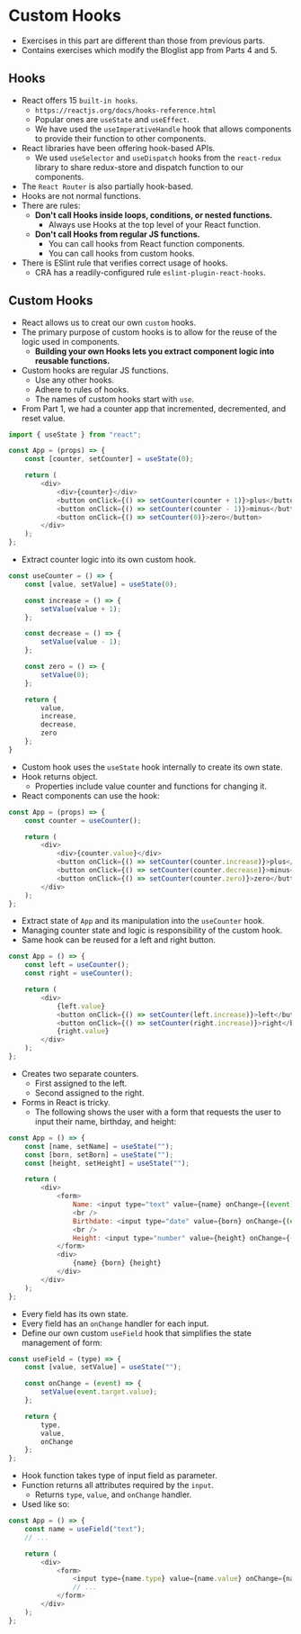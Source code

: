 # Custom Hooks
- Exercises in this part are different than those from previous parts.
- Contains exercises which modify the Bloglist app from Parts 4 and 5.


## Hooks
- React offers 15 `built-in hooks`.
    - `https://reactjs.org/docs/hooks-reference.html`
    - Popular ones are `useState` and `useEffect`.
    - We have used the `useImperativeHandle` hook that allows components to provide their function to other components.
- React libraries have been offering hook-based APIs.
    - We used `useSelector` and `useDispatch` hooks from the `react-redux` library to share redux-store and dispatch function to our components.
- The `React Router` is also partially hook-based.
- Hooks are not normal functions.
- There are rules:
    - **Don't call Hooks inside loops, conditions, or nested functions.**
        - Always use Hooks at the top level of your React function.
    - **Don't call Hooks from regular JS functions.**
        - You can call hooks from React function components.
        - You can call hooks from custom hooks.
- There is ESlint rule that verifies correct usage of hooks.
    - CRA has a readily-configured rule `eslint-plugin-react-hooks`.


## Custom Hooks
- React allows us to creat our own `custom` hooks.
- The primary purpose of custom hooks is to allow for the reuse of the logic used in components.
    - **Building your own Hooks lets you extract component logic into reusable functions.**
- Custom hooks are regular JS functions.
    - Use any other hooks.
    - Adhere to rules of hooks.
    - The names of custom hooks start with `use`.
- From Part 1, we had a counter app that incremented, decremented, and reset value.
```js
import { useState } from "react";

const App = (props) => {
    const [counter, setCounter] = useState(0);

    return (
        <div>
            <div>{counter}</div>
            <button onClick={() => setCounter(counter + 1)}>plus</button>
            <button onClick={() => setCounter(counter - 1)}>minus</button>
            <button onClick={() => setCounter(0)}>zero</button>
        </div>
    );
};
```
- Extract counter logic into its own custom hook.
```js
const useCounter = () => {
    const [value, setValue] = useState(0);

    const increase = () => {
        setValue(value + 1);
    };

    const decrease = () => {
        setValue(value - 1);
    };

    const zero = () => {
        setValue(0);
    };

    return {
        value,
        increase,
        decrease,
        zero
    };
}
```
- Custom hook uses the `useState` hook internally to create its own state.
- Hook returns object.
    - Properties include value counter and functions for changing it.
- React components can use the hook:
```js
const App = (props) => {
    const counter = useCounter();

    return (
        <div>
            <div>{counter.value}</div>
            <button onClick={() => setCounter(counter.increase)}>plus</button>
            <button onClick={() => setCounter(counter.decrease)}>minus</button>
            <button onClick={() => setCounter(counter.zero)}>zero</button>
        </div>
    );
};
```
- Extract state of `App` and its manipulation into the `useCounter` hook.
- Managing counter state and logic is responsibility of the custom hook.
- Same hook can be reused for a left and right button.
```js
const App = () => {
    const left = useCounter();
    const right = useCounter();

    return (
        <div>
            {left.value}
            <button onClick={() => setCounter(left.increase)}>left</button>
            <button onClick={() => setCounter(right.increase)}>right</button>
            {right.value}
        </div>
    );
};
```
- Creates two separate counters.
    - First assigned to the left.
    - Second assigned to the right.
- Forms in React is tricky.
    - The following shows the user with a form that requests the user to input their name, birthday, and height:
```js
const App = () => {
    const [name, setName] = useState("");
    const [born, setBorn] = useState("");
    const [height, setHeight] = useState("");

    return (
        <div>
            <form>
                Name: <input type="text" value={name} onChange={(event) => setName(event.target.value)} />
                <br />
                Birthdate: <input type="date" value={born} onChange={(event) => setBorn(event.target.value)} />
                <br />
                Height: <input type="number" value={height} onChange={(event) => setHeight(event.target.value)} />
            </form>
            <div>
                {name} {born} {height}
            </div>
        </div>
    );
};
```
- Every field has its own state.
- Every field has an `onChange` handler for each input.
- Define our own custom `useField` hook that simplifies the state management of form:
```js
const useField = (type) => {
    const [value, setValue] = useState("");

    const onChange = (event) => {
        setValue(event.target.value);
    };

    return {
        type,
        value,
        onChange
    };
};
```
- Hook function takes type of input field as parameter.
- Function returns all attributes required by the `input`.
    - Returns `type`, `value`, and `onChange` handler.
- Used like so:
```js
const App = () => {
    const name = useField("text");
    // ...

    return (
        <div>
            <form>
                <input type={name.type} value={name.value} onChange={name.onChange} />
                // ...
            </form>
        </div>
    );
};
```

